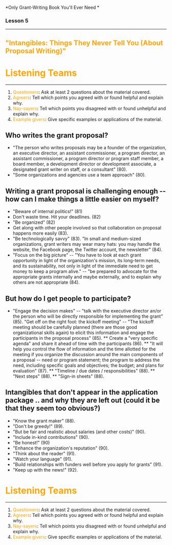 *Only Grant-Writing Book You'll Ever Need *

### Lesson 5

---

## <span style="color: orange;">"Intangibles: Things They Never Tell You (About Proposal Writing)"</span>



# <span style="color: orange;">Listening Teams</span>
<hr />

1. <span style="color: orange;">Questioners</span>: Ask at least 2 questions about the material covered.
2. <span style="color: orange;">Agreers</span>: Tell which points you agreed with or found helpful and explain why.
3. <span style="color: orange;">Nay-sayers</span>: Tell which points you disagreed with or found unhelpful and explain why.
4. <span style="color: orange;">Example givers</span>: Give specific examples or applications of the material.



## Who writes the grant proposal?

* "The person who writes proposals may be a founder of the organization, an executive director, an assistant commissioner, a program director, an assistant commissioner, a program director or program staff member, a board member, a development director or development associate, a designated grant writer on staff, or a consultant" (80).
* "Some organizations and agencies use a team approach" (80).

## Writing a grant proposal is challenging enough -- how can I make things a little easier on myself?

* "Beware of internal politics!" (81)
* Don't waste time. Hit your deadlines. (82)
* "Be organized" (82)
* Get along with other people involved so that collaboration on proposal happens more easily (83).
* "Be technologically savvy" (83). "In small and medium-sized organizations, grant writers may wear many hats: you may handle the website, the Facebook page, the Twitter account, the newsletter" (84).
* "Focus on the big picture" -- "You have to look at each grant opportunity in light of the organization's mission, its long-term needs, and its sustainability, not only in light of the immediate need to get money to keep a program alive." -- "be prepared to advocate for the appropriate grants internally and maybe externally, and to explain why others are not appropriate (84).

## But how do I get people to participate?

* "Engage the decision makes" -- "talk with the executive director an/or the person who will be directly responsible for implementing the grant" (85).
"Get off on the right foot: the kickoff meeting" -- "The kickoff meeting should be carefully planned (there are those good organizational skills again) to elicit this information and engage the participants in the proposal process" (85).
** Create a "very specific agenda" and share it ahead of time with the participants (86).
** "It will help you control the flow of information and the time allotted for the meeting if you organize the discussion around the main components of a proposal -- need or program statement; the program to address the need, including specific goals and objectives; the budget; and plans for evaluation" (87).
** "Timeline / due dates / responsibilities" (88).
** "Next steps" (88).
** "Sign-in sheets" (88).

## Intangibles that don't appear in the application package .. and why they are left out (could it be that they seem too obvious?)
* "Know the grant maker" (88).
* "Don't be greedy!" (89).
* "But be fair and realistic about salaries (and other costs)" (90).
* "Include in-kind contributions" (90).
* "Be honest!" (90)
* "Enhance the organization's reputation" (90).
* "Think about the reader" (91).
* "Watch your language" (91).
* "Build relationships with funders well before you apply for grants" (91).
* "Keep up with the news!" (92).



# <span style="color: orange;">Listening Teams</span>
<hr />

1. <span style="color: orange;">Questioners</span>: Ask at least 2 questions about the material covered.
2. <span style="color: orange;">Agreers</span>: Tell which points you agreed with or found helpful and explain why.
3. <span style="color: orange;">Nay-sayers</span>: Tell which points you disagreed with or found unhelpful and explain why.
4. <span style="color: orange;">Example givers</span>: Give specific examples or applications of the material.